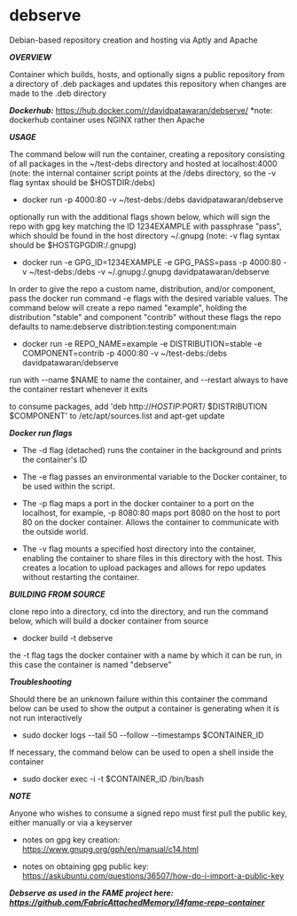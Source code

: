 # debserve
Debian-based repository creation and hosting via Aptly and Apache

***OVERVIEW***

Container which builds, hosts, and optionally signs a public repository from a directory of .deb packages and updates this repository when changes are made to the .deb directory

***Dockerhub:***
https://hub.docker.com/r/davidpatawaran/debserve/ *note: dockerhub container uses NGINX rather then Apache

***USAGE***

The command below will run the container, creating a repository consisting of all packages in the ~/test-debs directory and hosted at localhost:4000 (note: the internal container script points at the /debs directory, so the -v flag syntax should be $HOSTDIR:/debs)

- docker run -p 4000:80 -v ~/test-debs:/debs davidpatawaran/debserve

optionally run with the additional flags shown below, which will sign the repo with gpg key matching the ID 1234EXAMPLE with passphrase "pass", which should be found in the host directory ~/.gnupg (note: -v flag syntax should be $HOSTGPGDIR:/.gnupg)

- docker run -e GPG_ID=1234EXAMPLE -e GPG_PASS=pass -p 4000:80 -v ~/test-debs:/debs -v ~/.gnupg:/.gnupg davidpatawaran/debserve

In order to give the repo a custom name, distribution, and/or component, pass the docker run command -e flags with the desired variable values. The command below will create a repo named "example", holding the distribution "stable" and component "contrib" without these flags the repo defaults to name:debserve distribtion:testing component:main

- docker run -e REPO_NAME=example -e DISTRIBUTION=stable -e COMPONENT=contrib -p 4000:80 -v ~/test-debs:/debs davidpatawaran/debserve

run with --name $NAME to name the container, and --restart always to have the container restart whenever it exits

to consume packages, add 'deb http://$HOSTIP:$PORT/ $DISTRIBUTION $COMPONENT' to /etc/apt/sources.list and apt-get update

***Docker run flags***

- The -d flag (detached) runs the container in the background and prints the container's ID

- The -e flag passes an environmental variable to the Docker container, to be used within the script.

- The -p flag maps a port in the docker container to a port on the localhost, for example, -p 8080:80 maps port 8080 on the host to port 80 on the docker container. Allows the container to communicate with the outside world.

- The -v flag mounts a specified host directory into the container, enabling the container to share files in this directory with the host. This creates a location to upload packages and allows for repo updates without restarting the container.

***BUILDING FROM SOURCE***

clone repo into a directory, cd into the directory, and run the command below, which will build a docker container from source

- docker build -t debserve

the -t flag tags the docker container with a name by which it can be run, in this case the container is named "debserve"

***Troubleshooting***

Should there be an unknown failure within this container the command below can be used to show the output a container is generating when it is not run interactively
- sudo docker logs --tail 50 --follow --timestamps $CONTAINER_ID

If necessary, the command below can be used to open a shell inside the container
- sudo docker exec -i -t $CONTAINER_ID /bin/bash

***NOTE***

Anyone who wishes to consume a signed repo must first pull the public key, either manually or via a keyserver

- notes on gpg key creation: https://www.gnupg.org/gph/en/manual/c14.html

- notes on obtaining gpg public key: https://askubuntu.com/questions/36507/how-do-i-import-a-public-key

***Debserve as used in the FAME project here: https://github.com/FabricAttachedMemory/l4fame-repo-container***